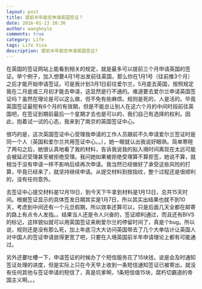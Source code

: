 ```yaml
---
layout: post
title: 提前半年能否申请英国签证？
date: 2016-01-13 20:30
author: wanghoyle
comments: true
category: Life
tags: Life Visa
description: 提前半年能否申请英国签证?
---
```

在英国的签证网站上能看到相关的规定，就是最多可以提前三个月申请英国的签证。举个例子，加入想要4月1号出发前往英国，那么你在1月1号（往前推3个月）之后才能开始申请签证。可是我计划3月1日前往爱尔兰，5月底去英国，按照规定我在二月底或三月初才能去申请，这显然是行不通的。难道要去爱尔兰申请英国签证吗？虽然在理论是可以这么做，但不免有些麻烦。规则是死的，人是活的。毕竟英国签证最短有6个月的有效期，但是不能总让别人在这六个月的中间时段前往英国吧，在签证到期前最后一个星期才去也是可以的，我们自己有选择的权利。因此，抱着试一试的心态，我来到了南京的英国签证中心。

很巧的是，这次英国签证中心受理我申请的工作人员跟前不久申请爱尔兰签证时是同一个人（英国和爱尔兰共用签证中心。。），她一眼就认出我说好眼熟。简单寒暄了两句之后，她很认真地看了我的材料，告诉我说我的拟入境时间离现在太远可能会被延迟受理甚至被拒绝受理。我问她如果被拒绝受理算不算拒签，她说不算，就相当于没有申请一样不影响后续再次申请。我当然已经做好了承受这些风险的打算，毕竟已经来了，就坚持继续申请。从提交材料到按指纹，整个过程还是很顺利的，没有任何意外。

去签证中心提交材料是12月19日，到今天下午拿到材料是1月13日，总共15天时间。根据签证显示的具体签发日期其实是1月7日，所以其实出结果也就不到10天，考虑到中间还有一个元旦假期，所以效率还算可以，只是后面几天全都在邮寄的路上有点令人发指。。结果当人还是令人兴奋的，签证顺利通过，而且还有BIVS的标记，这样貌似就可以用英国签证来刷爱尔兰的停留时间了，真是个bug。所以说，规则还是没有那么死，加上年底习大大访问英国带去了几个大单估计让英国人对中国人的签证申请放得更宽了吧，只要在入境英国前半年申请理论上都有可能通过。

另外还要吐槽一下，申请签证的时候办了个短信服务花了15块钱，说是会及时通知签证处理的进度，但是实际上只在今天早上收到一条短信通知签证已被寄出，就没有任何其他与签证申请的短信了，真是坑爹啊，1条短信值15块，腐朽切霸道的帝国主义啊。。。
